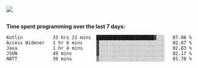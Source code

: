 [![](https://img.shields.io/badge/discord-jonatsp%234844-7289DA?logo=discord)](https://discord.com/users/239510668687048717)

##
**Time spent programming over the last 7 days:**
<!--START_SECTION:waka-->
```text
Kotlin           33 hrs 21 mins  █████████████████████▓░░░   87.06 % 
Access Widener   1 hr 6 mins     ▓░░░░░░░░░░░░░░░░░░░░░░░░   02.87 % 
Java             1 hr 4 mins     ▓░░░░░░░░░░░░░░░░░░░░░░░░   02.83 % 
JSON             49 mins         ▓░░░░░░░░░░░░░░░░░░░░░░░░   02.17 % 
NBTT             39 mins         ▒░░░░░░░░░░░░░░░░░░░░░░░░   01.70 % 
```
<!--END_SECTION:waka-->
##
